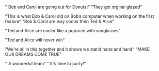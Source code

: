 
" Bob and Carol are going out for Donuts!"
"They got orginal glazed"

“This is what Bob & Carol did on Bob’s computer when working on the first feature”
"Bob & Carol are way cooler then Ted & Alice"


"Ted and Alice are cooler like a popsicle with sunglasses".


"Ted and Alice will never win"


"We're all in this together and it shows we stand hand and hand"
"MAKE OUR DREAMS COME TRUE"

" A wonderful team"
" It's time to party!"



